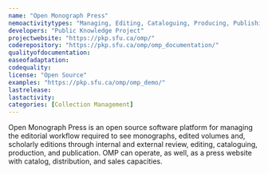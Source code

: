 ```yaml
---
name: "Open Monograph Press"
nemoactivitytypes: "Managing, Editing, Cataloguing, Producing, Publishing"
developers: "Public Knowledge Project"
projectwebsite: "https://pkp.sfu.ca/omp/"
coderepository: "https://pkp.sfu.ca/omp/omp_documentation/"
qualityofdocumentation: 
easeofadaptation: 
codequality: 
license: "Open Source"
examples: "https://pkp.sfu.ca/omp/omp_demo/"
lastrelease: 
lastactivity: 
categories: [Collection Management]
---
```

Open Monograph Press is an open source software platform for managing the editorial workflow required to see monographs, edited volumes and, scholarly editions through internal and external review, editing, cataloguing, production, and publication. OMP can operate, as well, as a press website with catalog, distribution, and sales capacities.
